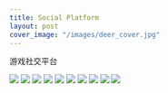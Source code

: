 ```yaml
---
title: Social Platform
layout: post
cover_image: "/images/deer_cover.jpg"
---
```

游戏社交平台

![](/images/deer_10.jpg)
![](/images/deer_1.jpg)
![](/images/deer_2.jpg)
![](/images/deer_3.jpg)
![](/images/deer_4.jpg)
![](/images/deer_5.jpg)
![](/images/deer_6.jpg)
![](/images/deer_7.jpg)
![](/images/deer_8.jpg)
![](/images/deer_9.jpg)
